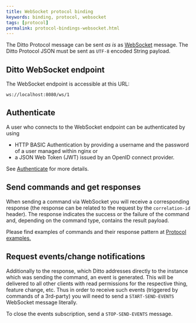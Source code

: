 ```yaml
---
title: WebSocket protocol binding
keywords: binding, protocol, websocket
tags: [protocol]
permalink: protocol-bindings-websocket.html
---
```


The Ditto Protocol message can be sent *as is* as [WebSocket](https://tools.ietf.org/html/rfc6455) message.
The Ditto Protocol JSON must be sent as `UTF-8` encoded String payload.

## Ditto WebSocket endpoint

The WebSocket endpoint is accessible at this URL:

```
ws://localhost:8080/ws/1
```

## Authenticate

A user who connects to the WebSocket endpoint can be authenticated by using

* HTTP BASIC Authentication by providing a username and the password of a user managed within nginx or
* a JSON Web Token (JWT) issued by an OpenID connect provider.

See [Authenticate](basic-auth.html) for more details.


## Send commands and get responses
   
When sending a command via WebSocket you will receive a corresponding response (the response can be related to the 
request by the `correlation-id` header).
The response indicates the success or the failure of the command and, depending on the command type, contains the result
payload.

Please find examples of commands and their response pattern at [Protocol examples.](protocol-examples.html)


## Request events/change notifications

Additionally to the response, which Ditto addresses directly to the instance which was sending the command, an event 
is generated. 
This will be delivered to all other clients with read permissions for the respective thing, feature change, etc. 
Thus in order to receive such events (triggered by commands of a 3rd-party) you will need to send a `START-SEND-EVENTS`
WebSocket message literally.

To close the events subscription, send a `STOP-SEND-EVENTS` message.
